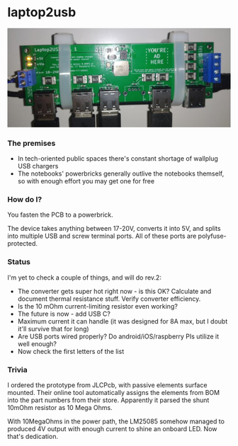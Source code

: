 # laptop2usb

![photo from top](img/img1.jpg)

### The premises
 
  * In tech-oriented public spaces there's constant shortage of wallplug USB chargers
  * The notebooks' powerbricks generally outlive the notebooks themself, so with enough effort you may get one for free
 
### How do I?

You fasten the PCB to a powerbrick.

The device takes anything between 17-20V, converts it into 5V, and splits into multiple USB and screw terminal ports. All of these ports are polyfuse-protected.

### Status

I'm yet to check a couple of things, and will do rev.2:
  * The converter gets super hot right now - is this OK? Calculate and document thermal resistance stuff. Verify converter efficiency.
  * Is the 10 mOhm current-limiting resistor even working?
  * The future is now - add USB C?
  * Maximum current it can handle (it was designed for 8A max, but I doubt it'll survive that for long)
  * Are USB ports wired properly? Do android/iOS/raspberry PIs utilize it well enough?
  * Now check the first letters of the list

### Trivia

I ordered the prototype from JLCPcb, with passive elements surface mounted. Their online tool automatically assigns the elements from BOM into the part numbers from their store. Apparently it parsed the shunt 10mOhm resistor as 10 Mega Ohms. 

With 10MegaOhms in the power path, the LM25085 somehow managed to produced 4V output with enough current to shine an onboard LED. Now that's dedication.
